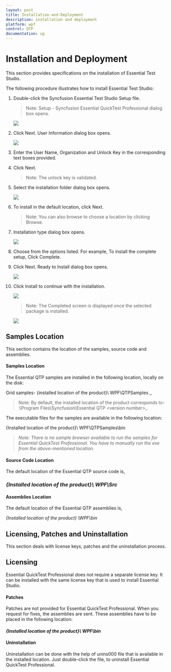 ```yaml
---
layout: post
title: Installation-and-Deployment
description: installation and deployment
platform: wpf
control: QTP
documentation: ug
---
```


# Installation and Deployment

This section provides specifications on the installation of Essential Test Studio.

The following procedure illustrates how to install Essential Test Studio:

1. Double-click the Syncfusion Essential Test Studio Setup file. 

   > Note: Setup - Syncfusion Essential QuickTest Professional dialog box opens. 

   ![](Installation-and-Deployment_images/Installation-and-Deployment_img1.png)


2. Click Next. User Information dialog box opens. 

   ![](Installation-and-Deployment_images/Installation-and-Deployment_img2.png)
   


3. Enter the User Name, Organization and Unlock Key in the corresponding text boxes provided. 
4. Click Next. 

   > Note: The unlock key is validated.

5. Select the installation folder dialog box opens. 

   ![](Installation-and-Deployment_images/Installation-and-Deployment_img3.png)



6. To install in the default location, click Next. 
 
   > Note: You can also browse to choose a location by clicking Browse.

7. Installation type dialog box opens.

   ![](Installation-and-Deployment_images/Installation-and-Deployment_img4.png)



8. Choose from the options listed. For example, To install the complete setup, Click Complete.
9. Click Next. Ready to Install dialog box opens.

   ![](Installation-and-Deployment_images/Installation-and-Deployment_img5.png)



10. Click Install to continue with the installation.

    ![](Installation-and-Deployment_images/Installation-and-Deployment_img6.png)



    > Note: The Completed screen is displayed once the selected package is installed.

    ![](Installation-and-Deployment_images/Installation-and-Deployment_img7.png)



## Samples Location 

This section contains the location of the samples, source code and assemblies.

#### Samples Location

The Essential QTP samples are installed in the following location, locally on the disk:

Grid samples- {installed location of the product}\ WPF\QTPSamples \_ 

> Note: By default, the installed location of the product corresponds to- <Drive>:\Program Files\Syncfusion\Essential QTP \<version number>\_

The executable files for the samples are available in the following location:

{Installed location of the product}\ WPF\QTPSamples\bin

> _Note: There is no sample browser available to run the samples for Essential QuickTest Professional. You have to manually run the exe from the above-mentioned location._

#### Source Code Location

The default location of the Essential QTP source code is,

### _{Installed location of the product}\ WPF\Src_ 

#### Assemblies Location

The default location of the Essential QTP assemblies is,

_{Installed location of the product} \WPF\bin_

## Licensing, Patches and Uninstallation

This section deals with license keys, patches and the uninstallation process.



## Licensing

Essential QuickTest Professional does not require a separate license key. It can be installed with the same license key that is used to install Essential Studio. 

#### Patches

Patches are not provided for Essential QuickTest Professional. When you request for fixes, the assemblies are sent. These assemblies have to be placed in the following location:

#### _{Installed location of the product}\ WPF\bin_

#### Uninstallation

Uninstallation can be done with the help of unins000 file that is available in the installed location. Just double-click the file, to uninstall Essential QuickTest Professional.


